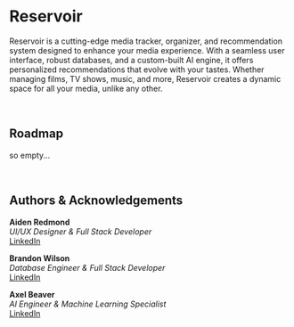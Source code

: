 # Reservoir 

Reservoir is a cutting-edge media tracker, organizer, and recommendation system designed to enhance your media experience. With a seamless user interface, robust databases, and a custom-built AI engine, it offers personalized recommendations that evolve with your tastes. Whether managing films, TV shows, music, and more, Reservoir creates a dynamic space for all your media, unlike any other.

<br>

## Roadmap

so empty...

<br>

## Authors & Acknowledgements
**Aiden Redmond** <br>
*UI/UX Designer & Full Stack Developer* <br>
[LinkedIn](https://www.linkedin.com/in/aidenredmondd/)

**Brandon Wilson** <br>
*Database Engineer & Full Stack Developer* <br>
[LinkedIn](https://www.linkedin.com/in/brandon-wilson-635598254/)

**Axel Beaver** <br>
*AI Engineer & Machine Learning Specialist* <br>
[LinkedIn](https://www.linkedin.com/in/axel-beaver/)



